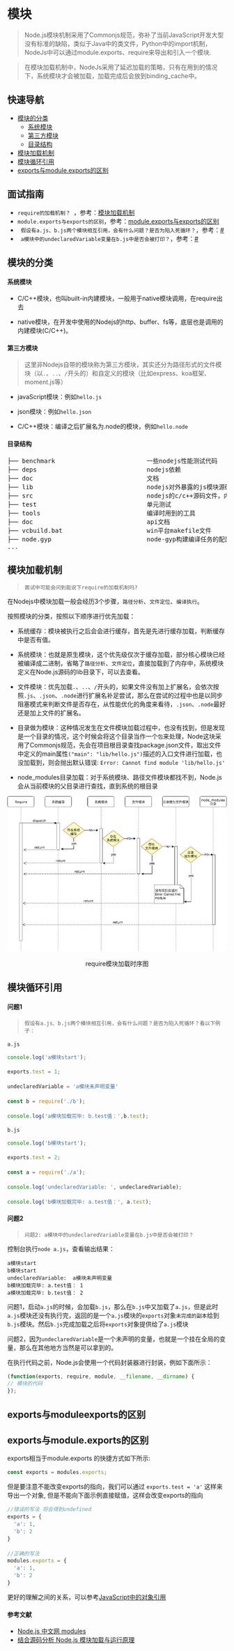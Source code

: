 # 模块

> Node.js模块机制采用了Commonjs规范，弥补了当前JavaScript开发大型没有标准的缺陷，类似于Java中的类文件，Python中的import机制，NodeJs中可以通过module.exports、require来导出和引入一个模块.

> 在模块加载机制中，NodeJs采用了延迟加载的策略，只有在用到的情况下，系统模块才会被加载，加载完成后会放到binding_cache中。

## 快速导航

- [模块的分类](#模块的分类)
  - [系统模块](#系统模块)
  - [第三方模块](#第三方模块)
  - [目录结构](#目录结构)
- [模块加载机制](#模块加载机制)
- [模块循环引用](#模块循环引用)
- [exports与module.exports的区别](#exports与moduleexports的区别)
  
## 面试指南

* ```require的加载机制？ ```，参考：[模块加载机制](#模块加载机制)
* ```module.exports与exports的区别```，参考：[module.exports与exports的区别](#module.exports与exports的区别)
* ``` 假设有a.js、b.js两个模块相互引用，会有什么问题？是否为陷入死循环？```，参考：[#](#问题1)
* ``` a模块中的undeclaredVariable变量在b.js中是否会被打印？```，参考：[#](#问题2)

## 模块的分类

#### 系统模块

* C/C++模块，也叫built-in内建模块，一般用于native模块调用，在require出去

* native模块，在开发中使用的Nodejs的http、buffer、fs等，底层也是调用的内建模块(C/C++)。

#### 第三方模块

> 这里非Nodejs自带的模块称为第三方模块，其实还分为路径形式的文件模块（以```.```、```..```、```/```开头的）和自定义的模块（比如express、koa框架、moment.js等）

* javaScript模块：例如```hello.js```

* json模块：例如```hello.json```

* C/C++模块：编译之后扩展名为.node的模块，例如```hello.node```

#### 目录结构

<pre>
├── benchmark                         一些nodejs性能测试代码
├── deps                              nodejs依赖
├── doc                               文档
├── lib                               nodejs对外暴露的js模块源码
├── src                               nodejs的c/c++源码文件，内建模块
├── test                              单元测试
├── tools                             编译时用到的工具
├── doc                               api文档
├── vcbuild.bat                       win平台makefile文件
├── node.gyp                          node-gyp构建编译任务的配置文件                           
...
</pre>

## 模块加载机制

> ``` 面试中可能会问到能说下require的加载机制吗? ```

在Nodejs中模块加载一般会经历3个步骤，```路径分析```、```文件定位```、```编译执行```。

按照模块的分类，按照以下顺序进行优先加载：

* 系统缓存：模块被执行之后会会进行缓存，首先是先进行缓存加载，判断缓存中是否有值。

* 系统模块：也就是原生模块，这个优先级仅次于缓存加载，部分核心模块已经被编译成二进制，省略了```路径分析```、```文件定位```，直接加载到了内存中，系统模块定义在Node.js源码的lib目录下，可以去查看。

* 文件模块：优先加载```.```、```..```、```/```开头的，如果文件没有加上扩展名，会依次按照```.js```、```.json```、```.node```进行扩展名补足尝试，那么在尝试的过程中也是以同步阻塞模式来判断文件是否存在，从性能优化的角度来看待，```.json```、```.node```最好还是加上文件的扩展名。

* 目录做为模块：这种情况发生在文件模块加载过程中，也没有找到，但是发现是一个目录的情况，这个时候会将这个目录当作一个```包```来处理，Node这块采用了Commonjs规范，先会在项目根目录查找package.json文件，取出文件中定义的main属性```("main": "lib/hello.js")```描述的入口文件进行加载，也没加载到，则会抛出默认错误: ```Error: Cannot find module 'lib/hello.js'```

* node_modules目录加载：对于系统模块、路径文件模块都找不到，Node.js会从当前模块的父目录进行查找，直到系统的根目录

![](./img/module_require.jpg)

<center>require模块加载时序图</center>

## 模块循环引用

#### 问题1

> ```假设有a.js、b.js两个模块相互引用，会有什么问题？是否为陷入死循环？看以下例子： ```


```a.js```
```js
console.log('a模块start');

exports.test = 1;

undeclaredVariable = 'a模块未声明变量'

const b = require('./b');

console.log('a模块加载完毕: b.test值：',b.test);
```

```b.js```
```js
console.log('b模块start');

exports.test = 2;

const a = require('./a');

console.log('undeclaredVariable: ', undeclaredVariable);

console.log('b模块加载完毕: a.test值：', a.test);
```

#### 问题2

> ```问题2: a模块中的undeclaredVariable变量在b.js中是否会被打印？```

控制台执行```node a.js```，查看输出结果：

```
a模块start
b模块start
undeclaredVariable:  a模块未声明变量
b模块加载完毕: a.test值： 1
a模块加载完毕: b.test值： 2
```

问题1，启动```a.js```的时候，会加载```b.js```，那么在```b.js```中又加载了```a.js```，但是此时```a.js```模块还没有执行完，返回的是一个```a.js```模块的```exports```对象```未完成的副本```给到```b.js```模块。然后```b.js```完成加载之后将```exports```对象提供给了```a.js```模块

问题2，因为```undeclaredVariable```是一个未声明的变量，也就是一个挂在全局的变量，那么在其他地方当然是可以拿到的。

在执行代码之前，Node.js会使用一个代码封装器进行封装，例如下面所示：

```js
(function(exports, require, module, __filename, __dirname) {
// 模块的代码
});
```


## exports与moduleexports的区别
## exports与module.exports的区别

exports相当于module.exports 的快捷方式如下所示:

```javascript
const exports = modules.exports;
```

但是要注意不能改变exports的指向，我们可以通过 ``` exports.test = 'a' ``` 这样来导出一个对象, 但是不能向下面示例直接赋值，这样会改变exports的指向

```javascript
//错误的写法 将会得到undefined
exports = {
  'a': 1,
  'b': 2
}

//正确的写法
modules.exports = {
  'a': 1,
  'b': 2
}

```

更好的理解之间的关系，可以参考[JavaScript中的对象引用](/javascript/object.md#对象引用传递)

#### 参考文献

* [Node.js 中文网 modules](http://nodejs.cn/api/modules.html#modules_modules)
* [结合源码分析 Node.js 模块加载与运行原理](https://zhuanlan.zhihu.com/p/35238127)